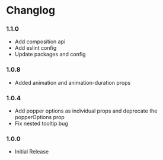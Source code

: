 # Changlog
### 1.1.0
- Add composition api
- Add eslint config
- Update packages and config


### 1.0.8
- Added animation and animation-duration props


### 1.0.4
- Add popper options as individual props and deprecate the popperOptions prop
- Fix nested tooltip bug


### 1.0.0
- Initial Release